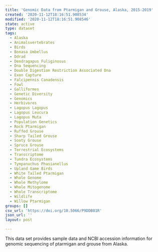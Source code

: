 ```yaml
---
title: 'Genomic Data from Ptarmigan and Grouse, Alaska, 2015-2019'
created: '2020-11-12T18:16:51.908534'
modified: '2020-11-12T18:16:51.908546'
state: active
type: dataset
tags:
  - Alaska
  - Animalsvertebrates
  - Birds
  - Bonasa Umbellus
  - Ddrad
  - Dendragapus Fuliginosus
  - Dna Sequencing
  - Double Digestion Restriction Associated Dna
  - Exon Capture
  - Falcipennis Canadensis
  - Fowl
  - Galliformes
  - Genetic Diversity
  - Genomics
  - Herbivores
  - Lagopus Lagopus
  - Lagopus Leucura
  - Lagopus Muta
  - Population Genetics
  - Rock Ptarmigan
  - Ruffed Grouse
  - Sharp Tailed Grouse
  - Sooty Grouse
  - Spruce Grouse
  - Terrestrial Ecosystems
  - Transcriptome
  - Tundra Ecosystems
  - Tympanuchus Phasianellus
  - Upland Game Birds
  - White Tailed Ptarmigan
  - Whole Genome
  - Whole Methylome
  - Whole Mitogenome
  - Whole Transcriptome
  - Wildlife
  - Willow Ptarmigan
groups: []
csv_url: 'https://doi.org/10.5066/P9DDB01R'
json_url: ''
layout: post

---
```

This data set provides sample data and NCBI accession information for genomic sequencing of ptarmigan and grouse from Alaska.
